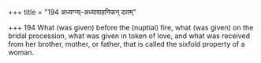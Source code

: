 +++
title = "194 अध्यग्न्य्-अध्यावाहनिकन् दत्तम्"

+++
194	What (was given) before the (nuptial) fire, what (was given) on the bridal procession, what was given in token of love, and what was received from her brother, mother, or father, that is called the sixfold property of a woman.